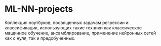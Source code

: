 # ML-NN-projects
Коллекция ноутбуков, посвященных задачам регрессии и классификации, использующих такие техники как классическое машинное обучение, ансамблирование, применение нейронных сетей как с нуля, так и предобученных.
